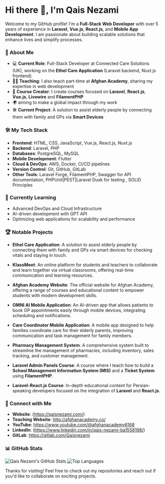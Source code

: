 # Hi there 👋, I'm Qais Nezami

Welcome to my GitHub profile! I'm a **Full-Stack Web Developer** with over 5 years of experience in **Laravel**, **Vue.js**, **React.js**, and **Mobile App Development**. I am passionate about building scalable solutions that enhance lives and simplify processes.

### 🚀 About Me

- 💻 **Current Role**: Full-Stack Developer at Connected Care Solutions (UK), working on the **Ethel Care Application** (Laravel backend, Nuxt.js frontend)
- 🧑‍🏫 **Teaching**: I also teach part-time at **Afghan Academy**, sharing my expertise in web development
- 🎥 **Course Creator**: I create courses focused on **Laravel**, **React.js**, **Vue.js**, **Livewire** and **FilamentPHP**
- 🌍 aiming to make a global impact through my work
- 🛠️ **Current Project**: A solution to assist elderly people by connecting them with family and GPs via  **Smart Devices**

### 🛠️ My Tech Stack

- **Frontend**: HTML, CSS, JavaScript, Vue.js, React.js, Nuxt.js
- **Backend**: Laravel, PHP
- **Databases**: PostgreSQL, MySQL
- **Mobile Development**: Flutter
- **Cloud & DevOps**: AWS, Docker, CI/CD pipelines
- **Version Control**: Git, GitHub, GitLab
- **Other Tools**: Laravel Forge, FilamentPHP, Swagger for API documentation, PHPUnit|PEST|Laravel Dusk for testing , SOLID Principles

### 🌱 Currently Learning

- Advanced DevOps and Cloud Infrastructure
- AI-driven development with GPT API
- Optimizing web applications for scalability and performance

### 🏆 Notable Projects

- **Ethel Care Application**: A solution to assist elderly people by connecting them with family and GPs via smart devices for checking vitals and staying in touch.
  
- **KlassMeet**: An online platform for students and teachers to collaborate and learn together via virtual classrooms, offering real-time communication and learning resources.

- **Afghan Academy Website**: The official website for Afghan Academy, offering a range of courses and educational content to empower students with modern development skills.

- **OMNI AI Mobile Application**: An AI-driven app that allows patients to book GP appointments easily through mobile devices, integrating scheduling and notifications.

- **Care Coordinator Mobile Application**: A mobile app designed to help families coordinate care for their elderly parents, improving communication and task management for family members.

- **Pharmacy Management System**: A comprehensive system built to streamline the management of pharmacies, including inventory, sales tracking, and customer management.

- **Laravel Admin Panels Course**: A course where I teach how to build a **School Management Information System (MIS)** and a **Ticket System** using **FilamentPHP**.

- **Laravel-React.js Course**: In-depth educational content for Persian-speaking developers focused on the integration of **Laravel** and **React.js**.

### 💼 Connect with Me

- **Website**: (https://qaisnezami.com/)
- **Teaching Website**: http://afghanacademy.co/
- **YouTube**: https://www.youtube.com/@afghanacademy6168
- **LinkedIn**: (https://www.linkedin.com/in/qais-nezami-ba1558198/)
- **GitLab**: https://gitlab.com/Qaisnezami

### 📊 GitHub Stats

![Qais Nezami's GitHub Stats](https://github-readme-stats.vercel.app/api?username=qaisnezami&show_icons=true&theme=radical)
![Top Languages](https://github-readme-stats.vercel.app/api/top-langs/?username=qaisnezami&layout=compact&theme=radical)

Thanks for visiting! Feel free to check out my repositories and reach out if you'd like to collaborate on exciting projects.
